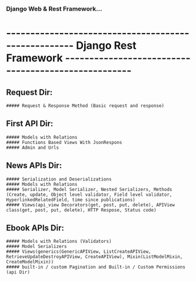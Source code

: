 
### Django Web & Rest Framework...









# ---------------------------------------------------- Django Rest Framework ----------------------------------------------------

## Request Dir:
	##### Request & Response Method (Basic request and response)
	
## First API Dir: 
	##### Models with Relations
	##### Functions Based Views With JsonRespons
	##### Admin and Urls
	
## News APIs Dir: 
	##### Serialization and Deserializations
	##### Models with Relations
	##### Serializer, Model Serializer, Nested Serializers, Methods (Create, update, Object level validator, Field level validator, HyperlinkedRelatedField, time since publications)
	##### Views(api_view Decorators(get, post, put, delete), APIView class(get, post, put, delete), HTTP Respose, Status code)
	
## Ebook APIs Dir: 
	##### Models with Relations (Validators)
	##### Model Serializers
	##### Views(generics(GenericAPIView, ListCreateAPIView, RetrieveUpdateDestroyAPIView, CreateAPIView), Mixin(ListModelMixin, CreateModelMixin))
	##### built-in / custom Pagination and Built-in / Custom Permissions (api Dir)
	

